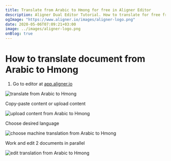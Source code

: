 ```yaml
---
title: Translate from Arabic to Hmong for free in Aligner Editor
description: Aligner Dual Editor Tutorial. How to translate for free from Arabic to Hmong. Aligner is multilingual document management platform. 
ogImage: "https://www.aligner.io/images/aligner-logo.png"
date: 2020-05-06T07:09:21+03:00
image: ../images/aligner-logo.png
onBlog: true
---
```


# How to translate document from Arabic to Hmong

1. Go to editor at [app.aligner.io](https://app.aligner.io "Aligner App web page")

![translate from Arabic to Hmong](../aligner-blank-editor.png "translate from Arabic to Hmong")

Copy-paste content or upload content

![upload content from Arabic to Hmong](../aligner-uploaded-document.png "upload content from Arabic to Hmong")

Choose desired language

![choose machine translation from Arabic to Hmong](../aligner-language-dropdown.png "choose machine translation from Arabic to Hmong")

Work and edit 2 documents in parallel

![edit translation from Arabic to Hmong](../aligner-double-sitded-editor.png "edit translation from Arabic to Hmong")

